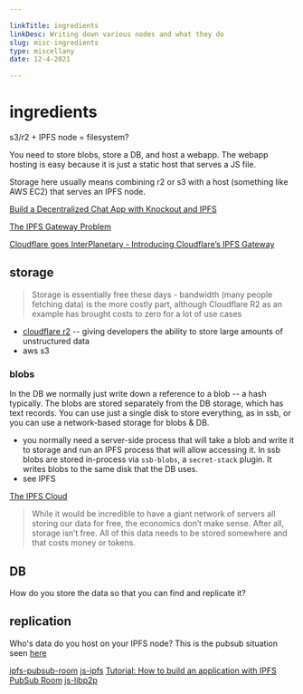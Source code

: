 ```yaml
---

linkTitle: ingredients
linkDesc: Writing down various nodes and what they do
slug: misc-ingredients
type: miscellany
date: 12-4-2021

---
```


# ingredients

s3/r2 + IPFS node = filesystem?

You need to store blobs, store a DB, and host a webapp. The webapp hosting is easy because it is just a static host that serves a JS file.

Storage here usually means combining r2 or s3 with a host (something like AWS EC2) that serves an IPFS node.

[Build a Decentralized Chat App with Knockout and IPFS](https://medium.com/textileio/build-a-decentralized-chat-app-with-knockout-and-ipfs-fccf11e8ce7b)

[The IPFS Gateway Problem](https://medium.com/pinata/the-ipfs-gateway-problem-64bbe7eb8170)

[Cloudflare goes InterPlanetary - Introducing Cloudflare’s IPFS Gateway](https://blog.cloudflare.com/distributed-web-gateway/)

## storage
> Storage is essentially free these days - bandwidth (many people fetching data) is the more costly part, although Cloudflare R2 as an example has brought costs to zero for a lot of use cases

* [cloudflare r2](https://blog.cloudflare.com/introducing-r2-object-storage/) -- giving developers the ability to store large amounts of unstructured data
* aws s3


### blobs
In the DB we normally just write down a reference to a blob -- a hash typically. The blobs are stored separately from the DB storage, which has text records. You can use just a single disk to store everything, as in ssb, or you can use a network-based storage for blobs & DB.
  * you normally need a server-side process that will take a blob and write it to storage and run an IPFS process that will allow accessing it. In ssb blobs are stored in-process via `ssb-blobs`, a `secret-stack` plugin. It writes blobs to the same disk that the DB uses.
  * see IPFS

[The IPFS Cloud](https://medium.com/pinata/the-ipfs-cloud-352ecaa3ba76)

 > While it would be incredible to have a giant network of servers all storing our data for free, the economics don’t make sense. After all, storage isn’t free. All of this data needs to be stored somewhere and that costs money or tokens.


## DB
How do you store the data so that you can find and replicate it?


## replication
Who's data do you host on your IPFS node? This is the pubsub situation seen [here](https://medium.com/textileio/build-a-decentralized-chat-app-with-knockout-and-ipfs-fccf11e8ce7b)

[ipfs-pubsub-room](https://github.com/ipfs-shipyard/ipfs-pubsub-room)
[js-ipfs](https://github.com/ipfs/js-ipfs)
[Tutorial: How to build an application with IPFS PubSub Room](https://github.com/libp2p/research-pubsub/issues/18)
[js-libp2p](https://github.com/libp2p/js-libp2p)

